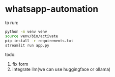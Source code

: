 # whatsapp-automation

to run:
``` bash
python -m venv venv
source venv/bin/activate
pip install -r requirements.txt
streamlit run app.py
```

todo:
1. fix form
2. integrate llm(we can use huggingface or ollama)

